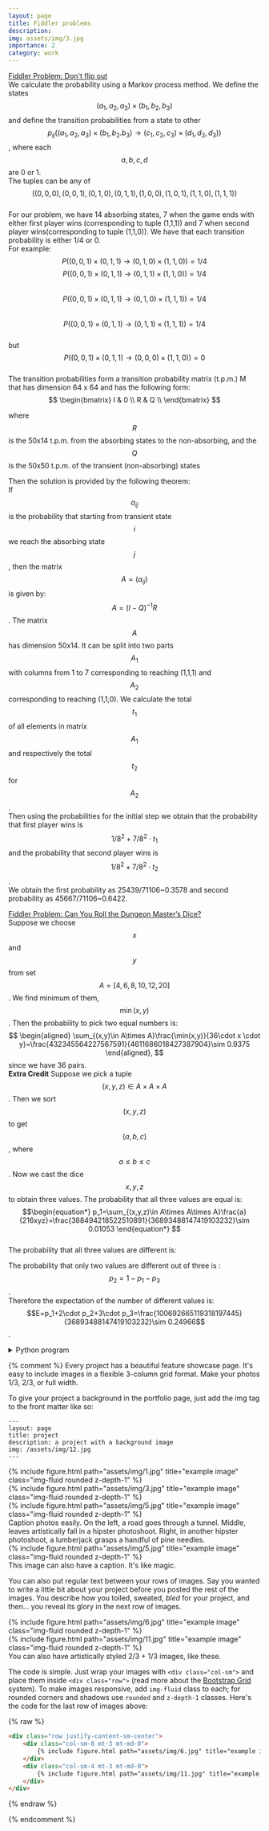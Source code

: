 ```yaml
---
layout: page
title: Fiddler problems
description:
img: assets/img/3.jpg
importance: 2
category: work
---
```

[Fiddler Problem: Don't flip out](https://thefiddler.substack.com/p/dont-flip-out)  
We calculate the probability using a Markov process method. We define the states $$(a_1,a_2,a_3)\times (b_1,b_2,b_3)$$ and define the transition probabilities from a state to other $$p_{ij}((a_1,a_2,a_3)\times (b_1,b_2.b_3)\rightarrow (c_1,c_2,c_3)\times (d_1,d_2,d_3))$$, where each $$a,b,c,d$$ are 0 or 1.  
The tuples can be any of $$((0,0,0),(0,0,1),(0,1,0),(0,1,1),(1,0,0),(1,0,1),(1,1,0),(1,1,1))$$  
For our problem, we have 14 absorbing states, 7 when the game ends with either first player wins (corresponding to tuple (1,1,1)) and 7 when second player wins(corresponding to tuple (1,1,0)). 
We have that each transition probability is either 1/4 or 0.  
For example: $$P((0,0,1)\times (0,1,1)\rightarrow (0,1,0)\times (1,1,0))=1/4$$
$$P((0,0,1)\times (0,1,1)\rightarrow (0,1,1)\times (1,1,0))=1/4$$  
$$P((0,0,1)\times (0,1,1)\rightarrow (0,1,0)\times (1,1,1))=1/4$$  
$$P((0,0,1)\times (0,1,1)\rightarrow (0,1,1)\times (1,1,1))=1/4$$  
but $$P((0,0,1)\times (0,1,1)\rightarrow (0,0,0)\times (1,1,0))=0$$  
The transition probabilities form a transition probability matrix (t.p.m.) M that has dimension 64 x 64 and has the following form:
$$
  \begin{bmatrix}
    I & 0 \\
    R & Q \\ 
  \end{bmatrix}
  $$
 
 where $$R$$ is the 50x14 t.p.m. from the absorbing states to the non-absorbing, and the $$Q$$ is the 50x50 t.p.m. of the transient (non-absorbing) states

 Then the solution is provided by the following theorem:  
 If $$a_{ij}$$ is the probability that starting from transient state $$i$$ we reach the absorbing state $$j$$, then the matrix $$A=(a_{ij})$$ is given by:  
 $$A=(I-Q)^{-1}R$$.
 The matrix $$A$$ has dimension 50x14. It can be split into two parts $$A_1$$ with columns from 1 to 7 corresponding to reaching (1,1,1) and $$A_2$$ corresponding to reaching (1,1,0). 
 We calculate the total $$t_1$$ of all elements in matrix $$A_1$$ and respectively the total $$t_2$$ for $$A_2$$.  
 Then using the probabilities for the initial step we obtain that the probability that first player wins is $$1/8^2+7/8^2\cdot t_1$$ and the probability that second player wins is $$1/8^2+7/8^2\cdot t_2$$.  
 We obtain the first probability as 25439/71106~0.3578  and second probability as 45667/71106~0.6422.


<a name="dice1"></a>  
  
[Fiddler Problem: Can You Roll the Dungeon Master’s Dice?](https://thefiddler.substack.com/p/can-you-roll-the-dungeon-masters)  
Suppose we choose $$x$$ and $$y$$ from set $$A=[4,6,8,10,12,20]$$. We find minimum of them, $$\min(x,y)$$. Then the probability to pick two equal numbers is:  
$$
\begin{aligned}
\sum_{(x,y)\in A\times A}\frac{\min(x,y)}{36\cdot x \cdot y}=\frac{432345564227567591}{4611686018427387904}\sim 0.9375
\end{aligned}, $$
since we have 36 pairs.  
**Extra Credit** Suppose we pick a tuple $$(x,y,z)\in A\times A\times A$$. Then we sort $$(x,y,z)$$ to get $$(a,b,c)$$, where $$a\leq b\leq c$$. Now we cast the dice $$x,y,z$$ to obtain three values. The probability that all three values are equal is:
$$\begin{equation*}
p_1=\sum_{(x,y,z)\in A\times A\times A}\frac{a}{216xyz}=\frac{388494218522510891}{36893488147419103232}\sim 0.01053
\end{equation*} $$  
The probability that all three values are different is:  
<script src=" https://cdn.jsdelivr.net/npm/markdown-it@14.0.0/dist/markdown-it.min.js ">
$$
\begin{equation*}
p_3=\sum_{(x,y,z)\in A\times A\times A}\frac{a(b-1)(c-2)}{216xyz}=\frac{1705886440187656367}{2305843009213693952}\sim 0.73981
\end{equation*} $$
  </script>
The probability that only two values are different out of three is :$$p_2=1-p_1-p_3$$.    
Therefore the expectation of the number of different values is:    
$$E=p_1+2\cdot p_2+3\cdot p_3=\frac{100692665119318197445}{36893488147419103232}\sim 0.24966$$.
<details><summary>Python program</summary>.
  ```python   
import numpy as np;import random  
from decimal import Decimal, getcontext  
from fractions import Fraction
from myscript import List,dec
A = [4, 6, 8, 10, 12, 20]
p = [(x, y,min(x,y),Fraction(1/36*min(x,y)/(x*y))) for x in A for y in A]
p=np.array(p)
w=sum(p[:,3]);print(w)
print(dec(w)
q=[(x,y,z,pr,Fraction(min(x,y,z)/(216*x*y*z)),Fraction(pr)) for x in A for y in A for z in A
   if ((o:=List(sorted([x,y,z]))) and (pr:=o[1]*(o[2]-1)*(o[3]-2)*1/(x*y*z)*1/216))]
q=np.array(q)
q1=sum(q[:,4]);print(q1);print(dec(q1))
q3=sum(q[:,5]);print(q3);print(dec(q3))
q2=1-q1-q3;print(q2);print(q1+2*q2+3*q3);print(dec(q2))
```
</details>




 


{% comment %}
Every project has a beautiful feature showcase page.
It's easy to include images in a flexible 3-column grid format.
Make your photos 1/3, 2/3, or full width.

To give your project a background in the portfolio page, just add the img tag to the front matter like so:

    ---
    layout: page
    title: project
    description: a project with a background image
    img: /assets/img/12.jpg
    ---

<div class="row">
    <div class="col-sm mt-3 mt-md-0">
        {% include figure.html path="assets/img/1.jpg" title="example image" class="img-fluid rounded z-depth-1" %}
    </div>
    <div class="col-sm mt-3 mt-md-0">
        {% include figure.html path="assets/img/3.jpg" title="example image" class="img-fluid rounded z-depth-1" %}
    </div>
    <div class="col-sm mt-3 mt-md-0">
        {% include figure.html path="assets/img/5.jpg" title="example image" class="img-fluid rounded z-depth-1" %}
    </div>
</div>
<div class="caption">
    Caption photos easily. On the left, a road goes through a tunnel. Middle, leaves artistically fall in a hipster photoshoot. Right, in another hipster photoshoot, a lumberjack grasps a handful of pine needles.
</div>
<div class="row">
    <div class="col-sm mt-3 mt-md-0">
        {% include figure.html path="assets/img/5.jpg" title="example image" class="img-fluid rounded z-depth-1" %}
    </div>
</div>
<div class="caption">
    This image can also have a caption. It's like magic.
</div>

You can also put regular text between your rows of images.
Say you wanted to write a little bit about your project before you posted the rest of the images.
You describe how you toiled, sweated, *bled* for your project, and then... you reveal its glory in the next row of images.


<div class="row justify-content-sm-center">
    <div class="col-sm-8 mt-3 mt-md-0">
        {% include figure.html path="assets/img/6.jpg" title="example image" class="img-fluid rounded z-depth-1" %}
    </div>
    <div class="col-sm-4 mt-3 mt-md-0">
        {% include figure.html path="assets/img/11.jpg" title="example image" class="img-fluid rounded z-depth-1" %}
    </div>
</div>
<div class="caption">
    You can also have artistically styled 2/3 + 1/3 images, like these.
</div>


The code is simple.
Just wrap your images with `<div class="col-sm">` and place them inside `<div class="row">` (read more about the <a href="https://getbootstrap.com/docs/4.4/layout/grid/">Bootstrap Grid</a> system).
To make images responsive, add `img-fluid` class to each; for rounded corners and shadows use `rounded` and `z-depth-1` classes.
Here's the code for the last row of images above:

{% raw %}
```html
<div class="row justify-content-sm-center">
    <div class="col-sm-8 mt-3 mt-md-0">
        {% include figure.html path="assets/img/6.jpg" title="example image" class="img-fluid rounded z-depth-1" %}
    </div>
    <div class="col-sm-4 mt-3 mt-md-0">
        {% include figure.html path="assets/img/11.jpg" title="example image" class="img-fluid rounded z-depth-1" %}
    </div>
</div>
```
{% endraw %}

{% endcomment %}
